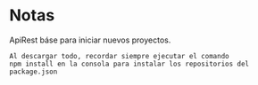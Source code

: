 # Notas
ApiRest báse para iniciar nuevos proyectos.

```
Al descargar todo, recordar siempre ejecutar el comando
npm install en la consola para instalar los repositorios del package.json

```